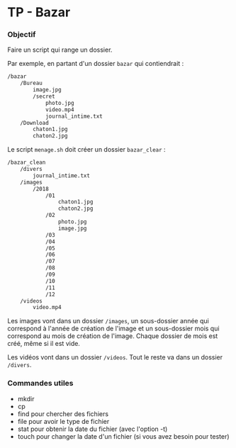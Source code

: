 # TP - Bazar

### Objectif

Faire un script qui range un dossier.

Par exemple, en partant d'un dossier `bazar` qui contiendrait :

```bash
/bazar
    /Bureau
        image.jpg
        /secret
            photo.jpg
            video.mp4
            journal_intime.txt
    /Download
        chaton1.jpg
        chaton2.jpg
```

Le script `menage.sh` doit créer un dossier `bazar_clear` :

```bash
/bazar_clean
    /divers
        journal_intime.txt
    /images
        /2018
            /01
                chaton1.jpg
                chaton2.jpg
            /02
                photo.jpg
                image.jpg
            /03
            /04
            /05
            /06
            /07
            /08
            /09
            /10
            /11
            /12
    /videos
        video.mp4
```

Les images vont dans un dossier `/images`, un sous-dossier année qui correspond à l'année de création de l'image et un sous-dossier mois qui correspond au mois de création de l'image. Chaque dossier de mois est créé, même si il est vide.

Les vidéos vont dans un dossier `/videos`. Tout le reste va dans un dossier `/divers`.

### Commandes utiles

* mkdir
* cp
* find pour chercher des fichiers
* file pour avoir le type de fichier
* stat pour obtenir la date du fichier (avec l'option -t)
* touch pour changer la date d'un fichier (si vous avez besoin pour tester)
